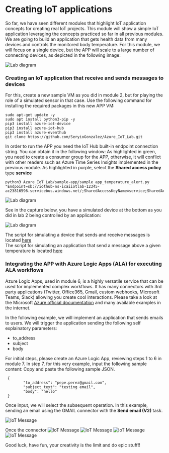 # Creating IoT applications

So far, we have seen different modules that highlight IoT application concepts for creating real IoT projects. This module will show a simple IoT application leveraging the concepts practiced so far in all previous modules.
We are going to build an application that gets health data from many devices and controls the monitored body temperature. 
For this module, we will focus on a single device, but the APP will scale to a large number of connecting devices, as depicted in the following image:

![Lab diagram](../images/app-2.png "Header Image")

### Creating an IoT application that receive and sends messages to devices
For this, create a new sample VM as you did in module 2, but for playing the role of a simulated sensor in that case. Use the following command for installing the required packages in this new APP VM:

```
sudo apt-get update -y
sudo apt install python3-pip -y
pip3 install azure-iot-device
pip3 install azure-iot-hub
pip3 install azure-eventhub
git clone https://github.com/SeryioGonzalez/Azure_IoT_Lab.git
```

In order to run the APP you need the IoT Hub built-in endpoint connection string. You can obtain it in the following window:
As highlighted in green, you need to create a consumer group for the APP, otherwise, it will conflict with other readers such as Azure Time Series Insights implemented in the previous module.
As highlighted in purple, select the **Shared access policy** type **service**

```
python3 Azure_IoT_Lab/sample-app/sample_app_temperature_alert.py "Endpoint=sb://iothub-ns-icaiiotlab-12345-ac23816596.servicebus.windows.net/;SharedAccessKeyName=service;SharedAccessKey=11232323232323232323;EntityPath=icaiiotlabgroup23h"
```

![Lab diagram](../images/app-1.png "Header Image")

See in the capture below, you have a simulated device at the bottom as you did in lab 2 being controlled by an application:

![Lab diagram](../images/app-3.png "Header Image")

The script for simulating a device that sends and receive messages is located [here](https://github.com/SeryioGonzalez/Azure_IoT_Lab/blob/master/iot-client/iot-hub-client-dual.py) <br/>
The script for simulating an application that send a message above a given temperature is located [here](https://github.com/SeryioGonzalez/Azure_IoT_Lab/blob/master/sample-app/sample_app_temperature_alert.py)

### Integrating the APP with Azure Logic Apps (ALA) for executing ALA workflows
Azure Logic Apps, used in module 6, is a highly versatile service that can be used for implemented complex workflows. It has many connectors with 3rd party applications (Twitter, Office365, Gmail, custom webhooks, Microsoft Teams, Slack) allowing you create cool interactions. Please take a look at the Microsoft [Azure official documentation](https://docs.microsoft.com/en-us/azure/logic-apps/) and many available examples in the internet.

In the following example, we will implement an application that sends emails to users.
We will trigger the application sending the following self explainatory parameters:
* to_address
* subject
* body

For initial steps, please create an Azure Logic App, reviewing steps 1 to 6 in module 7.
In step 7, for this very example, input the following sample content:
Copy and paste the following sample JSON.

```
 {
        "to_address": "pepe.perez@gmail.com",
        "subject_text": "testing email",
        "body": "hello"
 }
```

Once input, we will select the subsequent operation. In this example, sending an email using the GMAIL connector with the **Send email (V2)** task. <br/>

![IoT Message](../images/app-4.png)

Once the connector
![IoT Message](../images/app-5.png)
![IoT Message](../images/app-6.png)
![IoT Message](../images/app-7.png)
![IoT Message](../images/app-8.png)

Good luck, have fun, your creativity is the limit and do epic stuff!!
